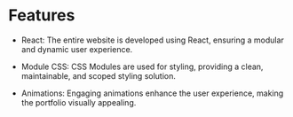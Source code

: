 # Features

- React: The entire website is developed using React, ensuring a modular and dynamic user experience.

- Module CSS: CSS Modules are used for styling, providing a clean, maintainable, and scoped styling solution.

- Animations: Engaging animations enhance the user experience, making the portfolio visually appealing.
